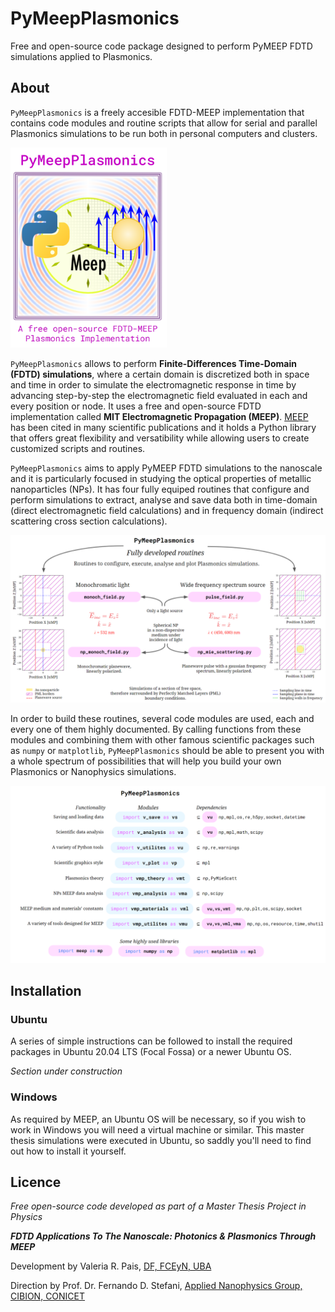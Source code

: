 # PyMeepPlasmonics

Free and open-source code package designed to perform PyMEEP FDTD simulations applied to Plasmonics.

## About

`PyMeepPlasmonics` is a freely accesible FDTD-MEEP implementation that contains code modules and routine scripts that allow for serial and parallel Plasmonics simulations to be run both in personal computers and clusters. 

<p align="left">
  <img src="SupportFiles/Pictures/PyMeepPlasmonics.png" width="250" title="PyMeepPlasmonics" alt="PyMeepPlasmonics Logo">
</p>

`PyMeepPlasmonics` allows to perform **Finite-Differences Time-Domain (FDTD) simulations**, where a certain domain is discretized both in space and time in order to simulate the electromagnetic response in time by advancing step-by-step the electromagnetic field evaluated in each and every position or node. It uses a free and open-source FDTD implementation called **MIT Electromagnetic Propagation (MEEP)**. [MEEP](https://meep.readthedocs.io/en/latest/) has been cited in many scientific publications and it holds a Python library that offers great flexibility and versatibility while allowing users to create customized scripts and routines.

`PyMeepPlasmonics` aims to apply PyMEEP FDTD simulations to the nanoscale and it is particularly focused in studying the optical properties of metallic nanoparticles (NPs). It has four fully equiped routines that configure and perform simulations to extract, analyse and save data both in time-domain (direct electromagnetic field calculations) and in frequency domain (indirect scattering cross section calculations).

<p align="left">
  <img src="SupportFiles/Pictures/PyMeepPlasmonicsRoutines.png" width="800" title="PyMeepPlasmonics Routines" alt="PyMeepPlasmonics Routines">
</p>

In order to build these routines, several code modules are used, each and every one of them highly documented. By calling functions from these modules and combining them with other famous scientific packages such as `numpy` or `matplotlib`, `PyMeepPlasmonics` should be able to present you with a whole spectrum of possibilities that will help you build your own Plasmonics or Nanophysics simulations.

<p align="left">
  <img src="SupportFiles/Pictures/PyMeepPlasmonicsModules.png" width="800" title="PyMeepPlasmonics Modules" alt="PyMeepPlasmonics Modules">
</p>

## Installation

### Ubuntu

A series of simple instructions can be followed to install the required packages in Ubuntu 20.04 LTS (Focal Fossa) or a newer Ubuntu OS.

*Section under construction*

### Windows

As required by MEEP, an Ubuntu OS will be necessary, so if you wish to work in Windows you will need a virtual machine or similar. This master thesis simulations were executed in Ubuntu, so saddly you'll need to find out how to install it yourself.

## Licence

*Free open-source code developed as part of a Master Thesis Project in Physics*

***FDTD Applications To The Nanoscale: Photonics & Plasmonics Through MEEP***

Development by Valeria R. Pais, [DF, FCEyN, UBA](https://sitio.df.uba.ar/es/)

Direction by Prof. Dr. Fernando D. Stefani, [Applied Nanophysics Group, CIBION, CONICET](https://stefani-lab.ar/)

